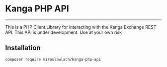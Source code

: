 # Kanga PHP API

---

This is a PHP Client Library for interacting with the Kanga Exchange REST API. This API is under development. 
Use at your own risk 

## Installation

```bash
composer require miroslawlach/kanga-php-api
```

